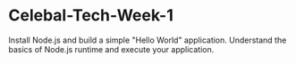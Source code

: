 # Celebal-Tech-Week-1
Install Node.js and build a simple "Hello World" application. Understand the basics of Node.js runtime and execute your application.

